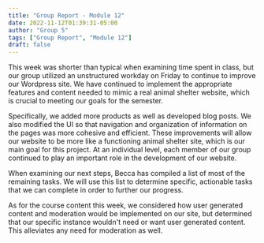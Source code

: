 ```yaml
---
title: "Group Report - Module 12"
date: 2022-11-12T01:39:31-05:00
author: "Group 5"
tags: ["Group Report", "Module 12"]
draft: false
---
```



This week was shorter than typical when examining time spent in class, but our group utilized an unstructured workday on Friday to continue to improve our Wordpress site. We have continued to implement the appropriate features and content needed to mimic a real animal shelter website, which is crucial to meeting our goals for the semester. 

Specifically, we added more products as well as developed blog posts. We also modified the UI so that navigation and organization of information on the pages was more cohesive and efficient. These improvements will allow our website to be more like a functioning animal shelter site, which is our main goal for this project. At an individual level, each member of our group continued to play an important role in the development of our website. 

When examining our next steps, Becca has compiled a list of most of the remaining tasks. We will use this list to determine specific, actionable tasks that we can complete in order to further our progress. 

As for the course content this week, we considered how user generated content and moderation would be implemented on our site, but determined that our specific instance wouldn't need or want user generated content. This alleviates any need for moderation as well. 
